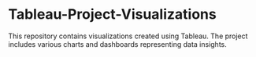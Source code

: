 # Tableau-Project-Visualizations
This repository contains visualizations created using Tableau. The project includes various charts and dashboards representing data insights.
